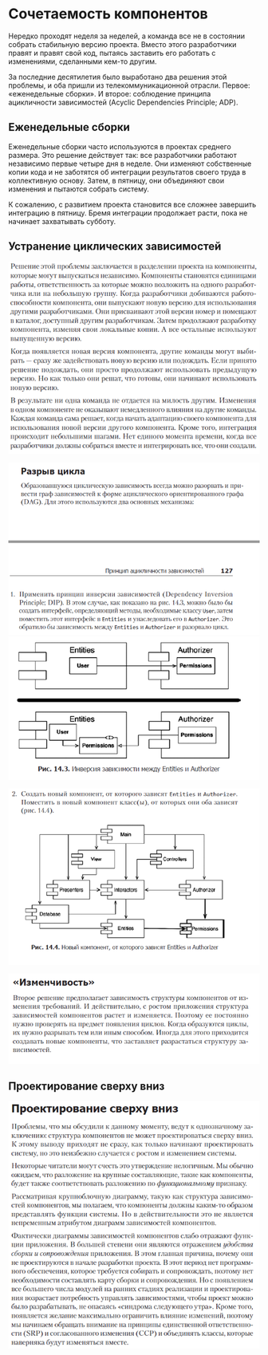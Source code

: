 # Сочетаемость компонентов

Нередко проходят неделя за неделей, а команда все не в состоянии собрать стабильную
версию проекта. Вместо этого разработчики правят и правят свой код, пытаясь заставить
его работать с изменениями, сделанными кем-то другим.

За последние десятилетия было выработано два решения этой проблемы, и оба пришли из
телекоммуникационной отрасли. Первое: «еженедельные сборки». И второе: соблюдение
принципа ацикличности зависимостей (Acyclic Dependencies Principle; ADP).

## Еженедельные сборки 

Еженедельные сборки часто используются в проектах среднего размера. Это решение
действует так: все разработчики работают независимо первые четыре дня в неделе. 
Они изменяют собственные копии кода и не заботятся об интеграции результатов своего
труда в коллективную основу. Затем, в пятницу, они объединяют свои изменения и 
пытаются собрать систему.

К сожалению, с развитием проекта становится все сложнее завершить интеграцию в 
пятницу. Бремя интеграции продолжает расти, пока не начинает захватывать субботу.

## Устранение циклических зависимостей

![img_2.png](img_2.png)

![img_3.png](img_3.png)
![img_4.png](img_4.png)

![img_5.png](img_5.png)

![img_6.png](img_6.png)

## Проектирование сверху вниз

![img_7.png](img_7.png)

